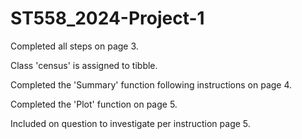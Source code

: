 # ST558_2024-Project-1


Completed all steps on page 3.

Class 'census' is assigned to tibble.

Completed the 'Summary' function following instructions on page 4.

Completed the 'Plot' function on page 5.

Included on question to investigate per instruction page 5.
